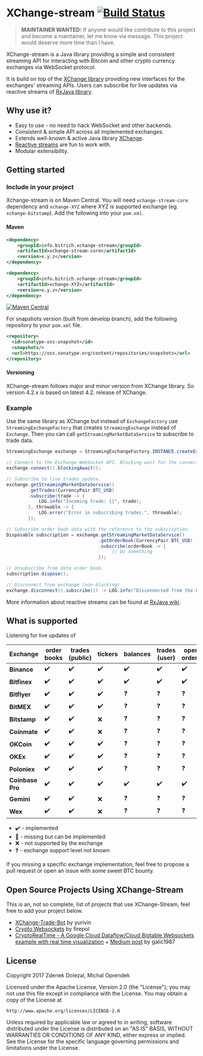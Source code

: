 # XChange-stream [![Build Status](https://travis-ci.org/bitrich-info/xchange-stream.svg?branch=master)](https://travis-ci.org/bitrich-info/xchange-stream)
> **MAINTAINER WANTED:** If anyone would like contribute to this project and become a maintainer, let me know via message. This project would deserve more time than I have.

XChange-stream is a Java library providing a simple and consistent streaming API for interacting with Bitcoin and other crypto currency exchanges via WebSocket protocol.

It is build on top of the [XChange library](https://github.com/timmolter/XChange) providing new interfaces for the exchanges' streaming APIs. Users can subscribe for live updates via reactive streams of [RxJava library](https://github.com/ReactiveX/RxJava).

## Why use it?

- Easy to use - no need to hack WebSocket and other backends.
- Consistent & simple API across all implemented exchanges.
- Extends well-known & active Java library [XChange](http://knowm.org/open-source/xchange/).
- [Reactive streams](http://reactivex.io/) are fun to work with.
- Modular extensibility.

## Getting started

### Include in your project

Xchange-stream is on Maven Central. You will need `xchange-stream-core` dependency and `xchange-XYZ` where XYZ is supported exchange (eg. `xchange-bitstamp`). Add the following into your `pom.xml`.


#### Maven

```xml
<dependency>
    <groupId>info.bitrich.xchange-stream</groupId>
    <artifactId>xchange-stream-core</artifactId>
    <version>x.y.z</version>
</dependency>

<dependency>
    <groupId>info.bitrich.xchange-stream</groupId>
    <artifactId>xchange-XYZ</artifactId>
    <version>x.y.z</version>
</dependency>
```

[![Maven Central](https://maven-badges.herokuapp.com/maven-central/info.bitrich.xchange-stream/xchange-stream-core/badge.svg?style=flat)](https://search.maven.org/#search%7Cga%7C1%7Ca%3A%22xchange-stream-core%22)

For snapshots version (built from develop branch), add the following repository to your `pom.xml` file.

```xml
<repository>
  <id>sonatype-oss-snapshot</id>
  <snapshots/>
  <url>https://oss.sonatype.org/content/repositories/snapshots</url>
</repository>
```

#### Versioning

XChange-stream follows major and minor version from XChange library. So version 4.2.x is based on latest 4.2. release of XChange.


### Example

Use the same library as XChange but instead of `ExchangeFactory` use `StreamingExchangeFactory` that creates `StreamingExchange` instead of `Exchange`. Then you can call `getStreamingMarketDataService` to subscribe to trade data.

```java
StreamingExchange exchange = StreamingExchangeFactory.INSTANCE.createExchange(BitstampStreamingExchange.class.getName());

// Connect to the Exchange WebSocket API. Blocking wait for the connection.
exchange.connect().blockingAwait();

// Subscribe to live trades update.
exchange.getStreamingMarketDataService()
        .getTrades(CurrencyPair.BTC_USD)
        .subscribe(trade -> {
            LOG.info("Incoming trade: {}", trade);
        }, throwable -> {
            LOG.error("Error in subscribing trades.", throwable);
        });

// Subscribe order book data with the reference to the subscription.
Disposable subscription = exchange.getStreamingMarketDataService()
                                  .getOrderBook(CurrencyPair.BTC_USD)
                                  .subscribe(orderBook -> {
                                       // Do something
                                  });

// Unsubscribe from data order book.
subscription.dispose();

// Disconnect from exchange (non-blocking)
exchange.disconnect().subscribe(() -> LOG.info("Disconnected from the Exchange"));
```
More information about reactive streams can be found at [RxJava wiki](https://github.com/ReactiveX/RxJava/wiki).

## What is supported

Listening for live updates of

| Exchange         | order books        | trades (public)    | tickers            | balances           | trades (user)      | open orders        |
| ---------------- | ------------------ | ------------------ | ------------------ | ------------------ | ------------------ | ------------------ |
| **Binance**      | :heavy_check_mark: | :heavy_check_mark: | :heavy_check_mark: | :heavy_check_mark: | :heavy_check_mark: | :heavy_check_mark: |
| **Bitfinex**     | :heavy_check_mark: | :heavy_check_mark: | :heavy_check_mark: | :heavy_check_mark: | :heavy_check_mark: | :heavy_check_mark: |
| **Bitflyer**     | :heavy_check_mark: | :heavy_check_mark: | :heavy_check_mark: | :question:         | :question:         | :question:         |
| **BitMEX**       | :heavy_check_mark: | :heavy_check_mark: | :heavy_check_mark: | :question:         | :question:         | :question:         |
| **Bitstamp**     | :heavy_check_mark: | :heavy_check_mark: | :x:                | :question:         | :question:         | :question:         |
| **Coinmate**     | :heavy_check_mark: | :heavy_check_mark: | :x:                | :question:         | :question:         | :question:         |
| **OKCoin**       | :heavy_check_mark: | :heavy_check_mark: | :heavy_check_mark: | :question:         | :question:         | :question:         |
| **OKEx**         | :heavy_check_mark: | :heavy_check_mark: | :heavy_check_mark: | :question:         | :question:         | :question:         |
| **Poloniex**     | :heavy_check_mark: | :heavy_check_mark: | :heavy_check_mark: | :question:         | :question:         | :question:         |
| **Coinbase Pro** | :heavy_check_mark: | :heavy_check_mark: | :heavy_check_mark: | :heavy_check_mark: | :heavy_check_mark: | :heavy_check_mark: |
| **Gemini**       | :heavy_check_mark: | :heavy_check_mark: | :x:                | :question:         | :question:         | :question:         |
| **Wex**          | :heavy_check_mark: | :heavy_check_mark: | :x:                | :question:         | :question:         | :question:         |

- :heavy_check_mark: - implemented
- :construction: - missing but can be implemented
- :x: - not supported by the exchange
- :question: - exchange support level not known

If you missing a specific exchange implementation, feel free to propose a pull request or open an issue with some sweet BTC bounty.

## Open Source Projects Using XChange-Stream

This is an, not so complete, list of projects that use XChange-Stream, feel free to add your project below.
- [XChange-Trade-Bot](https://github.com/yurivin/xchange-trade-bot) by yurivin
- [Crypto Websockets](https://github.com/firepol/crypto-websockets) by firepol
- [CryptoRealTime - A Google Cloud Dataflow/Cloud Bigtable Websockets example with real time visualization](https://github.com/GoogleCloudPlatform/professional-services/tree/master/examples/cryptorealtime) + [Medium post](https://medium.com/@igalic/bigtable-beam-dataflow-cryptocurrencies-gcp-terraform-java-maven-4e7873811e86) by galic1987

## License
Copyright 2017 Zdenek Dolezal, Michal Oprendek

Licensed under the Apache License, Version 2.0 (the "License");
you may not use this file except in compliance with the License.
You may obtain a copy of the License at

    http://www.apache.org/licenses/LICENSE-2.0

Unless required by applicable law or agreed to in writing, software
distributed under the License is distributed on an "AS IS" BASIS,
WITHOUT WARRANTIES OR CONDITIONS OF ANY KIND, either express or implied.
See the License for the specific language governing permissions and
limitations under the License.

